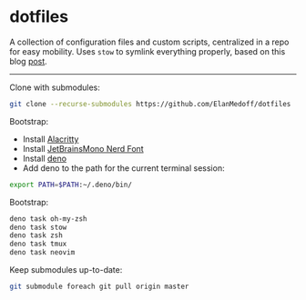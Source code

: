 # dotfiles

A collection of configuration files and custom scripts, centralized in a repo for easy mobility. Uses `stow` to symlink everything properly, based on this blog [post](https://www.jakewiesler.com/blog/managing-dotfiles).

---

Clone with submodules:

```sh
git clone --recurse-submodules https://github.com/ElanMedoff/dotfiles
```

Bootstrap:

- Install [Alacritty](https://alacritty.org/)
- Install [JetBrainsMono Nerd Font](https://www.nerdfonts.com/font-downloads)
- Install [deno](https://docs.deno.com/runtime/manual/getting_started/installation)
- Add deno to the path for the current terminal session:

```sh
export PATH=$PATH:~/.deno/bin/
```

Bootstrap:

```sh
deno task oh-my-zsh
deno task stow
deno task zsh
deno task tmux
deno task neovim
```

Keep submodules up-to-date:

```sh
git submodule foreach git pull origin master
```
